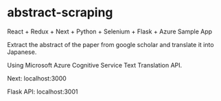 # abstract-scraping

React + Redux + Next + Python + Selenium + Flask + Azure Sample App

Extract the abstract of the paper from google scholar and translate it into Japanese.

Using Microsoft Azure Cognitive Service Text Translation API.

Next: localhost:3000

Flask API: localhost:3001
